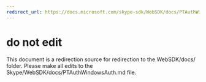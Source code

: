 ```yaml
---
redirect_url: https://docs.microsoft.com/skype-sdk/WebSDK/docs/PTAuthWindowsAuth
---
```

# do not edit
This document is a redirection source for redirection to the WebSDK/docs/ folder. Please make all edits to the Skype/WebSDK/docs/PTAuthWindowsAuth.md file.

